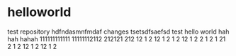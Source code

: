 # helloworld
test repository
hdfndasmnfmdaf
changes
tsetsdfsaefsd
test
hello world
hah
hah
hahah
111111111111
11111112112
212121
212
12
1
2
12
1
2
1
2
12
1
2
2
1
2
1
21
2
1
2
12
1
2
12
1
2
